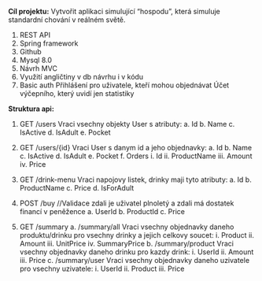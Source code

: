 **Cíl projektu:** Vytvořit aplikaci simulující “hospodu”, která simuluje standardní chování v reálném světě.

1.	REST API
2.	Spring framework
3.	Github
4.	Mysql 8.0
5.	Návrh MVC
6.	Využití angličtiny v db návrhu i v kódu
7.	Basic auth
    Přihlášení pro uživatele, kteří mohou objednávat
    Účet výčepního, který uvidí jen statistiky


**Struktura api:**
1.	GET /users
    Vraci vsechny objekty User s atributy:
    a.	Id
    b.	Name
    c.	IsActive
    d.	IsAdult
    e.	Pocket
  	
3.	GET /users/{id}
    Vraci User s danym id a jeho objednavky:
    a.	Id
    b.	Name
    c.	IsActive
    d.	IsAdult
    e.	Pocket
    f.	Orders
        i.	Id
        ii.	ProductName
        iii.	Amount
        iv.	Price
  	
5.	GET /drink-menu
    Vraci napojovy listek, drinky maji tyto atributy:
    a.	Id
    b.	ProductName
    c.	Price
    d.	IsForAdult

6.	POST /buy //Validace zdali je uživatel plnoletý a zdali má dostatek financí v peněžence
    a.	UserId
    b.	ProductId
    c.	Price
  	
5.	GET /summary
    a.	/summary/all
    Vraci vsechny objednavky daneho produktu/drinku pro vsechny drinky a jejich celkovy soucet:
        i.	Product
        ii.	Amount
        iii.	UnitPrice
        iv.	SummaryPrice
    b.	/summary/product
    Vraci vsechny objednavky daneho drinku pro kazdy drink:
        i.	UserId
        ii.	Amount
        iii.	Price
    c.	/summary/user
    Vraci vsechny objednavky daneho uzivatele pro vsechny uzivatele:
        i.	UserId
        ii.	Product
        iii.	Price
